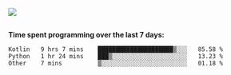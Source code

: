[![](https://img.shields.io/badge/discord-jonatsp%234844-7289DA?logo=discord)](https://discord.com/users/239510668687048717)

##
**Time spent programming over the last 7 days:**
<!--START_SECTION:waka-->
```text
Kotlin   9 hrs 7 mins    █████████████████████▒░░░   85.58 % 
Python   1 hr 24 mins    ███▒░░░░░░░░░░░░░░░░░░░░░   13.23 % 
Other    7 mins          ▒░░░░░░░░░░░░░░░░░░░░░░░░   01.18 % 
```
<!--END_SECTION:waka-->
##
